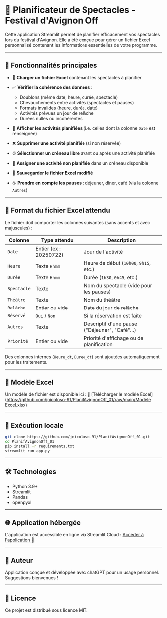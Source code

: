 # 🌟 Planificateur de Spectacles - Festival d'Avignon Off

Cette application Streamlit permet de planifier efficacement vos spectacles lors du festival d'Avignon. Elle a été conçue pour gérer un fichier Excel personnalisé contenant les informations essentielles de votre programme.

---

## 🚀 Fonctionnalités principales

* 📂 **Charger un fichier Excel** contenant les spectacles à planifier
* ✅ **Vérifier la cohérence des données** :

  * Doublons (même date, heure, durée, spectacle)
  * Chevauchements entre activités (spectacles et pauses)
  * Formats invalides (heure, durée, date)
  * Activités prévues un jour de relâche
  * Durées nulles ou incohérentes
* 📅 **Afficher les activités planifiées** (i.e. celles dont la colonne `Date` est renseignée)
* ❌ **Supprimer une activité planifiée** (si non réservée)
* ⏰ **Sélectionner un créneau libre** avant ou après une activité planifiée
* 🔄 **Assigner une activité non planifiée** dans un créneau disponible
* 🔖 **Sauvegarder le fichier Excel modifié**
* ☕ **Prendre en compte les pauses** : déjeuner, dîner, café (via la colonne `Autres`)

---

## 📜 Format du fichier Excel attendu

Le fichier doit comporter les colonnes suivantes (sans accents et avec majuscules) :

| Colonne     | Type attendu           | Description                                    |
| ----------- | ---------------------- | ---------------------------------------------- |
| `Date`      | Entier (ex : 20250722) | Jour de l'activité                             |
| `Heure`     | Texte `Hhmm`           | Heure de début (`10h00`, `9h15`, etc.)         |
| `Durée`     | Texte `Hhmm`           | Durée (`1h30`, `0h45`, etc.)                   |
| `Spectacle` | Texte                  | Nom du spectacle (vide pour les pauses)        |
| `Théâtre`   | Texte                  | Nom du théâtre                                 |
| `Relâche`   | Entier ou vide         | Date du jour de relâche                        |
| `Réservé`   | `Oui` / `Non`          | Si la réservation est faite                    |
| `Autres`    | Texte                  | Descriptif d'une pause ("Déjeuner", "Café"...) |
| `Priorité`  | Entier ou vide         | Priorité d'affichage ou de planification       |

Des colonnes internes (`Heure_dt`, `Duree_dt`) sont ajoutées automatiquement pour les traitements.

---

## 📁 Modèle Excel

Un modèle de fichier est disponible ici :
📄 [Télécharger le modèle Excel](https://github.com/jnicoloso-91/PlanifAvignonOff_01/raw/main/Modèle Excel.xlsx)

---

## 🚧 Exécution locale

```bash
git clone https://github.com/jnicoloso-91/PlanifAvignonOff_01.git
cd PlanifAvignonOff_01
pip install -r requirements.txt
streamlit run app.py
```

---

## 🛠️ Technologies

* Python 3.9+
* Streamlit
* Pandas
* openpyxl

---

## 🌐 Application hébergée

L'application est accessible en ligne via Streamlit Cloud :
[Accéder à l'application 📅](https://planifavignon-05-hymtc4ahn5ap3e7pfetzvm.streamlit.app/)

---

## 🙋‍ Auteur

Application conçue et développée avec chatGPT pour un usage personnel.
Suggestions bienvenues !

---

## 📄 Licence

Ce projet est distribué sous licence MIT.
